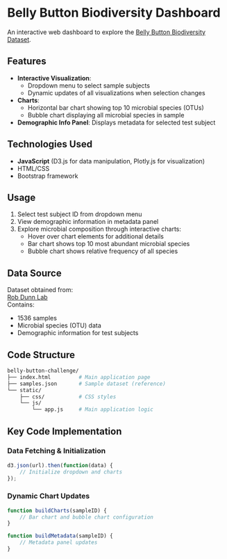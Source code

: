 # Belly Button Biodiversity Dashboard

An interactive web dashboard to explore the [Belly Button Biodiversity Dataset](http://robdunnlab.com/projects/belly-button-biodiversity/).


## Features
- **Interactive Visualization**: 
  - Dropdown menu to select sample subjects
  - Dynamic updates of all visualizations when selection changes
- **Charts**:
  - Horizontal bar chart showing top 10 microbial species (OTUs)
  - Bubble chart displaying all microbial species in sample
- **Demographic Info Panel**: Displays metadata for selected test subject

## Technologies Used
- **JavaScript** (D3.js for data manipulation, Plotly.js for visualization)
- HTML/CSS
- Bootstrap framework

## Usage
1. Select test subject ID from dropdown menu
2. View demographic information in metadata panel
3. Explore microbial composition through interactive charts:
   - Hover over chart elements for additional details
   - Bar chart shows top 10 most abundant microbial species
   - Bubble chart shows relative frequency of all species

## Data Source
Dataset obtained from:  
[Rob Dunn Lab](http://robdunnlab.com/projects/belly-button-biodiversity/results-and-data/)  
Contains:
- 1536 samples
- Microbial species (OTU) data
- Demographic information for test subjects

## Code Structure
```bash
belly-button-challenge/
├── index.html         # Main application page
├── samples.json       # Sample dataset (reference)
└── static/
    ├── css/           # CSS styles
    └── js/
        └── app.js     # Main application logic
```

## Key Code Implementation
### Data Fetching & Initialization
```javascript
d3.json(url).then(function(data) {
    // Initialize dropdown and charts
});
```

### Dynamic Chart Updates
```javascript
function buildCharts(sampleID) {
    // Bar chart and bubble chart configuration
}

function buildMetadata(sampleID) {
    // Metadata panel updates
}
```
